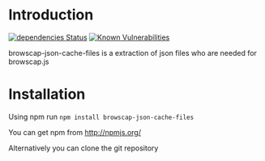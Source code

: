 # Introduction

[![dependencies Status](https://david-dm.org/mimmi20/browscap-json-cache-files/status.svg)](https://david-dm.org/mimmi20/browscap-json-cache-files)
[![Known Vulnerabilities](https://snyk.io/test/github/mimmi20/browscap-json-cache-files/badge.svg)](https://snyk.io/test/github/mimmi20/browscap-json-cache-files)

browscap-json-cache-files is a extraction of json files who are needed for browscap.js

# Installation

Using npm run `npm install browscap-json-cache-files`

You can get npm from http://npmjs.org/

Alternatively you can clone the git repository
